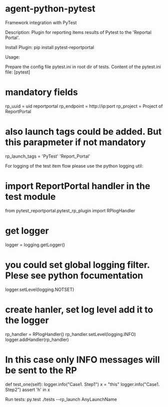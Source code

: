# agent-python-pytest
Framework integration with PyTest

Description:
Plugin for reporting items results of Pytest to the 'Reportal Portal'.

Install Plugin:
pip install pytest-reportportal

Usage:

Prepare the config file pytest.ini in root dir of tests.
Content of the pytest.ini file:
  [pytest]
  # mandatory fields
  rp_uuid = uid reportportal
  rp_endpoint = http://ip:port
  rp_project = Project of ReportPortal
  # also launch tags could be added. But this parapmeter if not mandatory
  rp_launch_tags = 'PyTest' 'Report_Portal'

For logging of the test item flow please use the python logging util:
  # import ReportPortal handler in the test module
  from pytest_reportportal.pytest_rp_plugin import RPlogHandler
  # get logger
  logger = logging.getLogger()
  # you could set global logging filter. Plese see python focumentation
  logger.setLevel(logging.NOTSET)
  # create hanler, set log level add it to the logger
  rp_handler = RPlogHandler()
  rp_handler.setLevel(logging.INFO)
  logger.addHandler(rp_handler)
  # In this case only INFO messages will be sent to the RP
  def test_one(self):
      logger.info("Case1. Step1")
      x = "this"
      logger.info("Case1. Step2")
      assert 'h' in x

Run tests:
py.test ./tests --rp_launch AnyLaunchName
